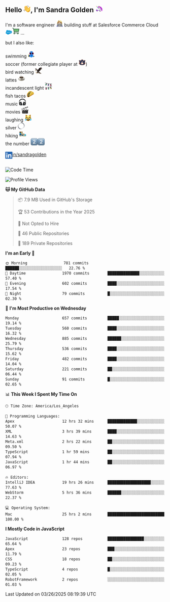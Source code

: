 ## Hello <img src="./static/emoji/wave.png" width="22" />, I'm Sandra Golden <img src="./static/emoji/unicorn-face.png" width="22" />

I'm a software engineer <img src="./static/emoji/female-technologist.png" width="22" /> building stuff at Salesforce Commerce Cloud <img src="./static/emoji/salesforce.png" width="22" /><img src="./static/emoji/commerce-cloud.png" width="22" />&nbsp;...

but I also like:<br/><br/>
swimming <img alt="swimming" src="./static/emoji/keep-swimming.png" width="22" /><br/>
soccer  (former collegiate player at <img src="./static/emoji/auburn.png" width="22" />)<br/>
bird watching <img src="./static/emoji/eagle.png" width="22" /><br/>
lattes <img src="./static/emoji/coffee.png" width="22" /><br/>
incandescent light <img src="./static/emoji/lights.png" width="22" /><br/>
fish tacos <img src="./static/emoji/taco.png" width="22" /><br/>
music <img src="./static/emoji/headphones.png" width="22" /><br/>
movies <img src="./static/emoji/movie-clapper.png" width="22" /><br/>
laughing <img src="./static/emoji/joy-cat.png" width="22" /><br/>
silver <img src="./static/emoji/silver-hoop.png" width="22" /><br/>
hiking <img src="./static/emoji/hiker.png" width="22" /><br/>
the number <img src="./static/emoji/two.png" width="22" /><img src="./static/emoji/two.png" width="22" />
<br/><br/>
<img align="left" alt="Sandra Golden | LinkedIn" width="22px" src="./static/emoji/linkedin.png" /> <a href="https://www.linkedin.com/in/sandragolden/">in/sandragolden</a>
<br/><br/>
<!--START_SECTION:waka-->
![Code Time](http://img.shields.io/badge/Code%20Time-943%20hrs%2013%20mins-blue)

![Profile Views](http://img.shields.io/badge/Profile%20Views-0-blue)

**🐱 My GitHub Data** 

> 📦 7.9 MB Used in GitHub's Storage 
 > 
> 🏆 53 Contributions in the Year 2025
 > 
> 🚫 Not Opted to Hire
 > 
> 📜 46 Public Repositories 
 > 
> 🔑 189 Private Repositories 
 > 
**I'm an Early 🐤** 

```text
🌞 Morning                781 commits         ██████░░░░░░░░░░░░░░░░░░░   22.76 % 
🌆 Daytime                1970 commits        ██████████████░░░░░░░░░░░   57.40 % 
🌃 Evening                602 commits         ████░░░░░░░░░░░░░░░░░░░░░   17.54 % 
🌙 Night                  79 commits          █░░░░░░░░░░░░░░░░░░░░░░░░   02.30 % 
```
📅 **I'm Most Productive on Wednesday** 

```text
Monday                   657 commits         █████░░░░░░░░░░░░░░░░░░░░   19.14 % 
Tuesday                  560 commits         ████░░░░░░░░░░░░░░░░░░░░░   16.32 % 
Wednesday                885 commits         ██████░░░░░░░░░░░░░░░░░░░   25.79 % 
Thursday                 536 commits         ████░░░░░░░░░░░░░░░░░░░░░   15.62 % 
Friday                   482 commits         ████░░░░░░░░░░░░░░░░░░░░░   14.04 % 
Saturday                 221 commits         ██░░░░░░░░░░░░░░░░░░░░░░░   06.44 % 
Sunday                   91 commits          █░░░░░░░░░░░░░░░░░░░░░░░░   02.65 % 
```


📊 **This Week I Spent My Time On** 

```text
🕑︎ Time Zone: America/Los_Angeles

💬 Programming Languages: 
Apex                     12 hrs 32 mins      █████████████░░░░░░░░░░░░   50.07 % 
XML                      3 hrs 39 mins       ████░░░░░░░░░░░░░░░░░░░░░   14.63 % 
Meta.xml                 2 hrs 22 mins       ██░░░░░░░░░░░░░░░░░░░░░░░   09.50 % 
TypeScript               1 hr 59 mins        ██░░░░░░░░░░░░░░░░░░░░░░░   07.94 % 
JavaScript               1 hr 44 mins        ██░░░░░░░░░░░░░░░░░░░░░░░   06.97 % 

🔥 Editors: 
IntelliJ IDEA            19 hrs 26 mins      ███████████████████░░░░░░   77.63 % 
WebStorm                 5 hrs 36 mins       ██████░░░░░░░░░░░░░░░░░░░   22.37 % 

💻 Operating System: 
Mac                      25 hrs 2 mins       █████████████████████████   100.00 % 
```

**I Mostly Code in JavaScript** 

```text
JavaScript               128 repos           ████████████████░░░░░░░░░   65.64 % 
Apex                     23 repos            ███░░░░░░░░░░░░░░░░░░░░░░   11.79 % 
CSS                      18 repos            ██░░░░░░░░░░░░░░░░░░░░░░░   09.23 % 
TypeScript               4 repos             █░░░░░░░░░░░░░░░░░░░░░░░░   02.05 % 
RobotFramework           2 repos             ░░░░░░░░░░░░░░░░░░░░░░░░░   01.03 % 
```




 Last Updated on 03/26/2025 08:19:39 UTC
<!--END_SECTION:waka-->
